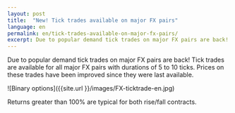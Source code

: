 ```yaml
---
layout: post
title:  "New! Tick trades available on major FX pairs"
language: en
permalink: en/tick-trades-available-on-major-fx-pairs/
excerpt: Due to popular demand tick trades on major FX pairs are back! Tick trades are available for all major FX pairs with durations of 5 to 10 ticks.
---
```


Due to popular demand tick trades on major FX pairs are back! Tick trades are available for all major FX pairs with durations of 5 to 10 ticks.  Prices on these trades have been improved since they were last available. 

![Binary options]({{site.url }}/images/FX-ticktrade-en.jpg)

Returns greater than 100% are typical for both rise/fall contracts. 
